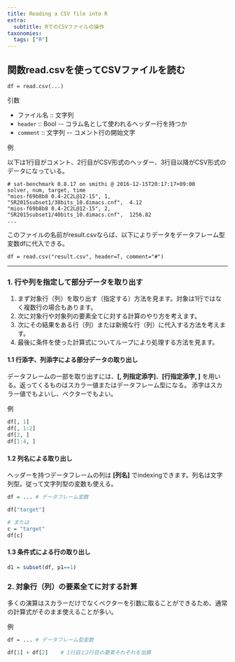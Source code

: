 ```yaml
---
title: Reading a CSV file into R
extra:
  subtitle: RでのCSVファイルの操作
taxonomies:
  tags: ["R"]
---
```


## 関数read.csvを使ってCSVファイルを読む

```
df = read.csv(...)
```

引数

- ファイル名 :: 文字列
- `header` :: Bool -- コラム名として使われるヘッダー行を持つか
- `comment` :: 文字列 -- コメント行の開始文字

<!--more-->
例

以下は1行目がコメント、2行目がCSV形式のヘッダー、3行目以降がCSV形式のデータになっている。

```
# sat-benchmark 0.8.17 on smithi @ 2016-12-15T20:17:17+09:00
solver, num, target, time
"mios-f69b8b8 0.4-2C2L@12-15", 1, "SR2015subset1/38bits_10.dimacs.cnf",  4.12
"mios-f69b8b8 0.4-2C2L@12-15", 2, "SR2015subset1/40bits_10.dimacs.cnf",  1256.82
...
```

このファイルの名前がresult.csvならば、以下によりデータをデータフレーム型変数dfに代入できる。

```
df = read.csv("result.csv", header=T, comment="#")
```

---

### 1. 行や列を指定して部分データを取り出す

1. まず対象行（列）を取り出す（指定する）方法を見ます。対象は1行ではなく複数行の場合もあります。
1. 次に対象行や対象列の要素全てに対する計算のやり方を考えます。
1. 次にその結果をある行（列）または新規な行（列）に代入する方法を考えます。
1. 最後に条件を使った計算式についてループにより処理する方法を見ます。

#### 1.1 行添字、列添字による部分データの取り出し

データフレームの一部を取り出すには、**[, 列指定添字]**、**[行指定添字, ]** を用いる。返ってくるものはスカラー値またはデータフレーム型になる。
添字はスカラー値でもよいし、ベクターでもよい。

例

```R
df[, 1]
df[, 1:2]
df[2, ]
df[1:4, ]
```

#### 1.2 列名による取り出し

ヘッダーを持つデータフレームの列は **[列名]** でindexingできます。列名は文字列型。従って文字列型の変数も使える。

```R
df = ... # データフレーム変数

df["target"]

# または
c = "target"
df[c]
```

#### 1.3 条件式による行の取り出し

```R
d1 = subset(df, p1==1)
```

### 2. 対象行（列）の要素全てに対する計算

多くの演算はスカラーだけでなくベクターを引数に取ることができるため、通常の計算式がそのまま使えることが多い。

例

```R
df = ... # データフレーム型変数

df[1] + df[2]    # 1行目と2行目の要素それぞれを加算
```
